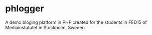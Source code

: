 # phlogger
A demo bloging platform in PHP created for the students in FED15 of Mediainstututet in Stockholm, Sweden
